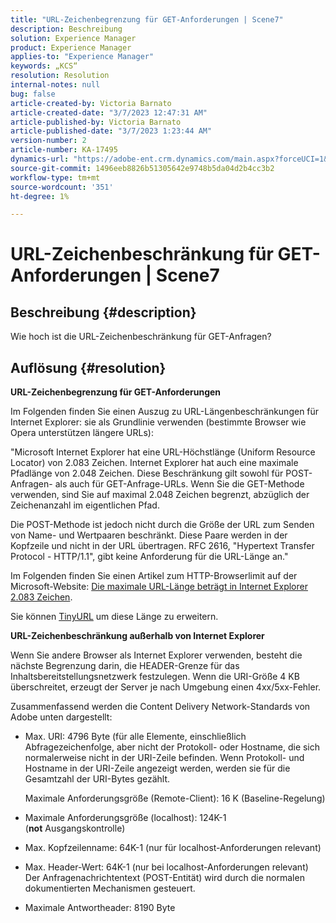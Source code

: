 ```yaml
---
title: "URL-Zeichenbegrenzung für GET-Anforderungen | Scene7"
description: Beschreibung
solution: Experience Manager
product: Experience Manager
applies-to: "Experience Manager"
keywords: „KCS“
resolution: Resolution
internal-notes: null
bug: false
article-created-by: Victoria Barnato
article-created-date: "3/7/2023 12:47:31 AM"
article-published-by: Victoria Barnato
article-published-date: "3/7/2023 1:23:44 AM"
version-number: 2
article-number: KA-17495
dynamics-url: "https://adobe-ent.crm.dynamics.com/main.aspx?forceUCI=1&pagetype=entityrecord&etn=knowledgearticle&id=6a75b4a0-81bc-ed11-83ff-6045bd006b3d"
source-git-commit: 1496eeb8826b51305642e9748b5da04d2b4cc3b2
workflow-type: tm+mt
source-wordcount: '351'
ht-degree: 1%

---
```


# URL-Zeichenbeschränkung für GET-Anforderungen | Scene7

## Beschreibung {#description}


Wie hoch ist die URL-Zeichenbeschränkung für GET-Anfragen?


## Auflösung {#resolution}


<b>URL-Zeichenbegrenzung für GET-Anforderungen</b>

Im Folgenden finden Sie einen Auszug zu URL-Längenbeschränkungen für Internet Explorer: sie als Grundlinie verwenden (bestimmte Browser wie Opera unterstützen längere URLs):

&quot;Microsoft Internet Explorer hat eine URL-Höchstlänge (Uniform Resource Locator) von 2.083 Zeichen. Internet Explorer hat auch eine maximale Pfadlänge von 2.048 Zeichen. Diese Beschränkung gilt sowohl für POST-Anfragen- als auch für GET-Anfrage-URLs. Wenn Sie die GET-Methode verwenden, sind Sie auf maximal 2.048 Zeichen begrenzt, abzüglich der Zeichenanzahl im eigentlichen Pfad.

Die POST-Methode ist jedoch nicht durch die Größe der URL zum Senden von Name- und Wertpaaren beschränkt. Diese Paare werden in der Kopfzeile und nicht in der URL übertragen. RFC 2616, &quot;Hypertext Transfer Protocol - HTTP/1.1&quot;, gibt keine Anforderung für die URL-Länge an.&quot;

Im Folgenden finden Sie einen Artikel zum HTTP-Browserlimit auf der Microsoft-Website: [Die maximale URL-Länge beträgt in Internet Explorer 2.083 Zeichen](https://support.microsoft.com/en-us/topic/maximum-url-length-is-2-083-characters-in-internet-explorer-174e7c8a-6666-f4e0-6fd6-908b53c12246).

Sie können [TinyURL](https://tinyurl.com/app) um diese Länge zu erweitern.

<b>URL-Zeichenbeschränkung außerhalb von Internet Explorer</b>

Wenn Sie andere Browser als Internet Explorer verwenden, besteht die nächste Begrenzung darin, die HEADER-Grenze für das Inhaltsbereitstellungsnetzwerk festzulegen. Wenn die URI-Größe 4 KB überschreitet, erzeugt der Server je nach Umgebung einen 4xx/5xx-Fehler.

Zusammenfassend werden die Content Delivery Network-Standards von Adobe unten dargestellt:

- Max. URI: 4796 Byte (für alle Elemente, einschließlich Abfragezeichenfolge, aber nicht der Protokoll- oder Hostname, die sich normalerweise nicht in der URI-Zeile befinden. Wenn Protokoll- und Hostname in der URI-Zeile angezeigt werden, werden sie für die Gesamtzahl der URI-Bytes gezählt.

   Maximale Anforderungsgröße (Remote-Client): 16 K (Baseline-Regelung)
- Maximale Anforderungsgröße (localhost): 124K-1 (<b>not</b> Ausgangskontrolle)
- Max. Kopfzeilenname: 64K-1 (nur für localhost-Anforderungen relevant)
- Max. Header-Wert: 64K-1 (nur bei localhost-Anforderungen relevant) Der Anfragenachrichtentext (POST-Entität) wird durch die normalen dokumentierten Mechanismen gesteuert.
- Maximale Antwortheader: 8190 Byte

